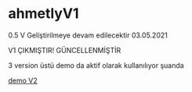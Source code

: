 # ahmetlyV1

0.5 V Geliştirilmeye devam edilecektir 03.05.2021

V1 ÇIKMIŞTIR! GÜNCELLENMİŞTİR

3 version üstü demo da aktif olarak kullanılıyor şuanda

 <a href="https://www.ahmetly.xyz">demo V2</a>
